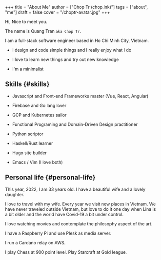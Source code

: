 +++
title = "About Me"
author = ["Chop Tr (chop.ink)"]
tags = ["about", "me"]
draft = false
cover = "/choptr-avatar.jpg"
+++

Hi, Nice to meet you.

The name is Quang Tran `aka Chop Tr`.

I am a full-stack software engineer based in Ho Chi Minh City, Vietnam.

-   I design and code simple things and I really enjoy what I do

-   I love to learn new things and try out new knowledge

-   I'm a minimalist


## Skills {#skills}

-   Javascript and Front-end Frameworks master (Vue, React, Angular)

-   Firebase and Go lang lover

-   GCP and Kubernetes sailor

-   Functional Programing and Domain-Driven Design practitioner

-   Python scriptor

-   Haskell/Rust learner

-   Hugo site builder

-   Emacs / Vim (I love both)


## Personal life {#personal-life}

This year, 2022, I am 33 years old. I have a beautiful wife and a lovely daughter.

I love to travel with my wife. Every year we visit new places in Vietnam. We have never traveled outside Vietnam, but love to do it one day when Lina is a bit older and the world have Covid-19 a bit under control.

I love watching movies and contemplate the philosophy aspect of the art.

I have a Raspberry Pi and use Plesk as media server.

I run a Cardano relay on AWS.

I play Chess at 900 point level. Play Starcraft at Gold league.
